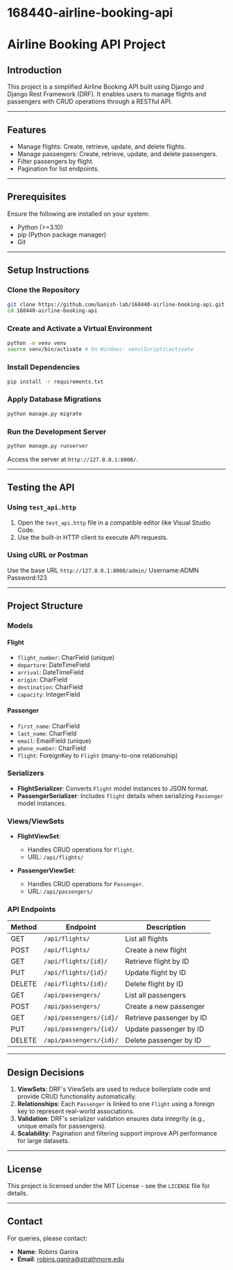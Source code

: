 # 168440-airline-booking-api
# Airline Booking API Project

## Introduction
This project is a simplified Airline Booking API built using Django and Django Rest Framework (DRF). It enables users to manage flights and passengers with CRUD operations through a RESTful API.

---

## Features
- Manage flights: Create, retrieve, update, and delete flights.
- Manage passengers: Create, retrieve, update, and delete passengers.
- Filter passengers by flight.
- Pagination for list endpoints.

---

## Prerequisites
Ensure the following are installed on your system:
- Python (>=3.10)
- pip (Python package manager)
- Git

---

## Setup Instructions
### Clone the Repository
```bash
git clone https://github.com/Ganish-lab/168440-airline-booking-api.git
cd 168440-airline-booking-api
```

### Create and Activate a Virtual Environment
```bash
python -m venv venv
source venv/bin/activate # On Windows: venv\Scripts\activate
```

### Install Dependencies
```bash
pip install -r requirements.txt
```

### Apply Database Migrations
```bash
python manage.py migrate
```

### Run the Development Server
```bash
python manage.py runserver
```
Access the server at `http://127.0.0.1:8000/`.

---

## Testing the API
### Using `test_api.http`
1. Open the `test_api.http` file in a compatible editor like Visual Studio Code.
2. Use the built-in HTTP client to execute API requests.

### Using cURL or Postman
Use the base URL `http://127.0.0.1:8000/admin/` Username:ADMN  Password:123 

---

## Project Structure
### Models
#### Flight
- `flight_number`: CharField (unique)
- `departure`: DateTimeField
- `arrival`: DateTimeField
- `origin`: CharField
- `destination`: CharField
- `capacity`: IntegerField

#### Passenger
- `first_name`: CharField
- `last_name`: CharField
- `email`: EmailField (unique)
- `phone_number`: CharField
- `flight`: ForeignKey to `Flight` (many-to-one relationship)

### Serializers
- **FlightSerializer**: Converts `Flight` model instances to JSON format.
- **PassengerSerializer**: Includes `flight` details when serializing `Passenger` model instances.

### Views/ViewSets
- **FlightViewSet**:
  - Handles CRUD operations for `Flight`.
  - URL: `/api/flights/`

- **PassengerViewSet**:
  - Handles CRUD operations for `Passenger`.
  - URL: `/api/passengers/`

### API Endpoints
| Method | Endpoint             | Description                     |
|--------|----------------------|---------------------------------|
| GET    | `/api/flights/`      | List all flights               |
| POST   | `/api/flights/`      | Create a new flight            |
| GET    | `/api/flights/{id}/` | Retrieve flight by ID          |
| PUT    | `/api/flights/{id}/` | Update flight by ID            |
| DELETE | `/api/flights/{id}/` | Delete flight by ID            |
| GET    | `/api/passengers/`   | List all passengers            |
| POST   | `/api/passengers/`   | Create a new passenger         |
| GET    | `/api/passengers/{id}/` | Retrieve passenger by ID      |
| PUT    | `/api/passengers/{id}/` | Update passenger by ID        |
| DELETE | `/api/passengers/{id}/` | Delete passenger by ID        |

---

## Design Decisions
1. **ViewSets**: DRF's ViewSets are used to reduce boilerplate code and provide CRUD functionality automatically.
2. **Relationships**: Each `Passenger` is linked to one `Flight` using a foreign key to represent real-world associations.
3. **Validation**: DRF's serializer validation ensures data integrity (e.g., unique emails for passengers).
4. **Scalability**: Pagination and filtering support improve API performance for large datasets.

---

## License
This project is licensed under the MIT License - see the `LICENSE` file for details.

---

## Contact
For queries, please contact:
- **Name**: Robins Ganira
- **Email**: robins.ganira@strathmore.edu
